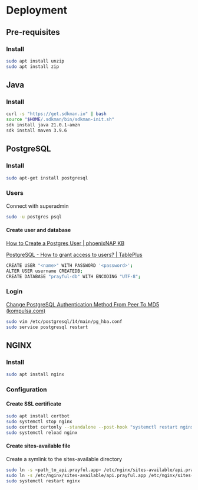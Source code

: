 # Deployment

## Pre-requisites
### Install
```bash
sudo apt install unzip
sudo apt install zip
```

## Java
### Install
```bash
curl -s "https://get.sdkman.io" | bash
source "$HOME/.sdkman/bin/sdkman-init.sh"
sdk install java 21.0.1-amzn
sdk install maven 3.9.6
```

## PostgreSQL
### Install
```bash
sudo apt-get install postgresql
```

### Users

Connect with superadmin

```bash
sudo -u postgres psql
```

#### Create user and database

[How to Create a Postgres User | phoenixNAP KB](https://phoenixnap.com/kb/postgres-create-user)

[PostgreSQL - How to grant access to users? | TablePlus](https://tableplus.com/blog/2018/04/postgresql-how-to-grant-access-to-users.html)

```bash
CREATE USER "<name>" WITH PASSWORD '<password>';
ALTER USER username CREATEDB;
CREATE DATABASE "prayful-db" WITH ENCODING "UTF-8";
```

### Login

[Change PostgreSQL Authentication Method From Peer To MD5 (kompulsa.com)](https://www.kompulsa.com/change-postgresql-authentication-method-from-peer-to-md5/)

```bash
sudo vim /etc/postgresql/14/main/pg_hba.conf
sudo service postgresql restart
```

## NGINX
### Install
```bash
sudo apt install nginx
```

### Configuration
#### Create SSL certificate
```bash
sudo apt install certbot
sudo systemctl stop nginx
sudo certbot certonly --standalone --post-hook "systemctl restart nginx"
sudo systemctl reload nginx
```
#### Create sites-available file
Create a symlink to the sites-available directory
```bash
sudo ln -s <path_to_api.prayful.app> /etc/nginx/sites-available/api.prayful.app
sudo ln -s /etc/nginx/sites-available/api.prayful.app /etc/nginx/sites-enabled/api.prayful.app
sudo systemctl restart nginx
```
